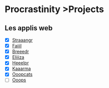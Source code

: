 # Procrastinity >Projects
## Les applis web
- [x]  [Straaangr](http://straaangr.miplayer.one/)
- [x]  [Faiiil](http://faiiil.miplayer.one)
- [x]  [Breeedr](http://breeedr.miplayer.one)
- [x]  [Eliiiza](http://eliiiza.miplayer.one)
- [x]  [Heeelpr](http://heeelpr.miplayer.one)
- [x]  [Kaaarma](http://kaaarma.miplayer.one)
- [x]  [Ooopcats](http://ooopcats.miplayer.one)
- [ ]  [Ooops](http://ooops.miplayer.one)
